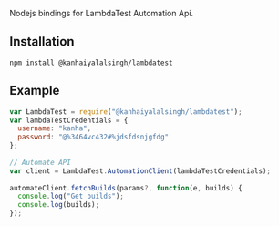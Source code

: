 Nodejs bindings for LambdaTest Automation Api.

## Installation

```
npm install @kanhaiyalalsingh/lambdatest
```

## Example

```js
var LambdaTest = require("@kanhaiyalalsingh/lambdatest");
var lambdaTestCredentials = {
  username: "kanha",
  password: "@%3464vc432#%jdsfdsnjgfdg"
};
 
// Automate API
var client = LambdaTest.AutomationClient(lambdaTestCredentials);
 
automateClient.fetchBuilds(params?, function(e, builds) {
  console.log("Get builds");
  console.log(builds);
});

```